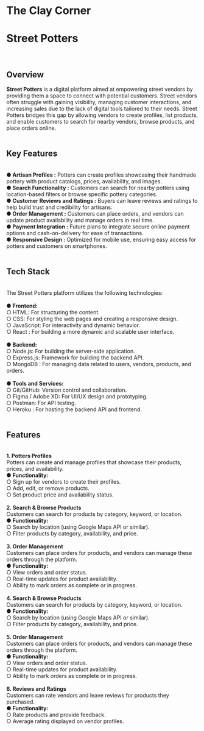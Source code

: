 <h1>The Clay Corner</h1>
<h1><b>Street Potters</b></h1>
<br>
<h2>Overview</h2>
<b>Street Potters</b> is a digital platform aimed at empowering street vendors by providing them a space to connect with potential customers. Street vendors often struggle with gaining visibility, managing customer interactions, and increasing sales due to the lack of digital tools tailored to their needs. Street Potters bridges this gap by allowing vendors to create profiles, list products, and enable customers to search for nearby vendors, browse products, and place orders online.<br> 
<br>
<h2><b>Key Features</b></h2> <br> 
<b>● Artisan Profiles :</b>  Potters can create profiles showcasing their handmade pottery with product catalogs, prices, availability, and images. <br> 
<b>● Search Functionality :</b>  Customers can search for nearby potters using location-based filters or browse specific pottery categories. <br> 
<b>● Customer Reviews and Ratings :</b> Buyers can leave reviews and ratings to help build trust and credibility for artisans. <br> 
<b>● Order Management :</b>  Customers can place orders, and vendors can update product availability and manage orders in real time.<br>
<b>● Payment Integration :</b> Future plans to integrate secure online payment options and cash-on-delivery for ease of transactions. <br> 
<b>● Responsive Design :</b>  Optimized for mobile use, ensuring easy access for potters and customers on smartphones. <br> 
<br>
<h2><b>Tech Stack</b></h2> <br>
The Street Potters platform utilizes the following technologies: <br>
<br>
<b>● Frontend:</b> <br>
○ HTML: For structuring the content. <br>
○ CSS: For styling the web pages and creating a responsive design. <br>
○ JavaScript: For interactivity and dynamic behavior. <br>
○ React : For building a more dynamic and scalable user interface. <br>
<br>
<b>● Backend:</b> <br>
○ Node.js: For building the server-side application. <br>
○ Express.js: Framework for building the backend API. <br>
○ MongoDB : For managing data related to users, vendors, products, and orders. <br>
<br>
<b>● Tools and Services:</b> <br>
○ Git/GitHub: Version control and collaboration. <br>
○ Figma / Adobe XD: For UI/UX design and prototyping. <br>
○ Postman: For API testing. <br>
○ Heroku : For hosting the backend API and frontend. <br>
<br>

<h2><b>Features</b></h2><br><b>1. Potters Profiles</b> <br>
Potters can create and manage profiles that showcase their products, prices, and availability. <br>
<b>● Functionality:</b> <br>
○ Sign up for vendors to create their profiles. <br>
○ Add, edit, or remove products. <br>
○ Set product price and availability status. <br>
<br>
<b>2. Search & Browse Products</b> <br>
Customers can search for products by category, keyword, or location. <br>
<b>● Functionality:</b><br>
○ Search by location (using Google Maps API or similar). <br>
○ Filter products by category, availability, and price. <br>
<br>
<b>3. Order Management</b> <br>
Customers can place orders for products, and vendors can manage these orders through the platform. <br>
<b>● Functionality:</b> <br>
○ View orders and order status. <br>
○ Real-time updates for product availability. <br>
○ Ability to mark orders as complete or in progress. <br>
<br>
<b>4. Search & Browse Products</b> <br>
Customers can search for products by category, keyword, or location. <br>
<b>● Functionality:</b> <br>
○ Search by location (using Google Maps API or similar). <br>
○ Filter products by category, availability, and price. <br>
<br>
<b>5. Order Management</b> <br>
Customers can place orders for products, and vendors can manage these orders through the platform. <br>
<b>● Functionality:</b> <br>
○ View orders and order status. <br>
○ Real-time updates for product availability. <br>
○ Ability to mark orders as complete or in progress. <br>
<br>
<b>6. Reviews and Ratings</b> <br>
Customers can rate vendors and leave reviews for products they purchased. <br>
<b>● Functionality:</b> <br>
○ Rate products and provide feedback. <br>
○ Average rating displayed on vendor profiles. <br>

